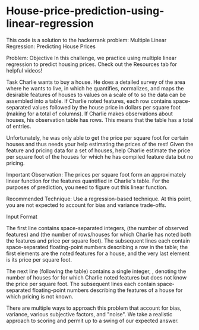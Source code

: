 # House-price-prediction-using-linear-regression
This code is a solution to the hackerrank problem: Multiple Linear Regression: Predicting House Prices


Problem:
Objective
In this challenge, we practice using multiple linear regression to predict housing prices. Check out the Resources tab for helpful videos!

Task
Charlie wants to buy a house. He does a detailed survey of the area where he wants to live, in which he quantifies, normalizes, and maps the desirable features of houses to values on a scale of  to  so the data can be assembled into a table. If Charlie noted  features, each row contains  space-separated values followed by the house price in dollars per square foot (making for a total of  columns). If Charlie makes observations about  houses, his observation table has  rows. This means that the table has a total of  entries.

Unfortunately, he was only able to get the price per square foot for certain houses and thus needs your help estimating the prices of the rest! Given the feature and pricing data for a set of houses, help Charlie estimate the price per square foot of the houses for which he has compiled feature data but no pricing.

Important Observation: The prices per square foot form an approximately linear function for the features quantified in Charlie's table. For the purposes of prediction, you need to figure out this linear function.

Recommended Technique: Use a regression-based technique. At this point, you are not expected to account for bias and variance trade-offs.

Input Format

The first line contains  space-separated integers,  (the number of observed features) and  (the number of rows/houses for which Charlie has noted both the features and price per square foot).
The  subsequent lines each contain  space-separated floating-point numbers describing a row in the table; the first  elements are the noted features for a house, and the very last element is its price per square foot.

The next line (following the table) contains a single integer, , denoting the number of houses for for which Charlie noted features but does not know the price per square foot.
The  subsequent lines each contain  space-separated floating-point numbers describing the features of a house for which pricing is not known.


There are multiple ways to approach this problem that account for bias, variance, various subjective factors, and "noise". We take a realistic approach to scoring and permit up to a  swing of our expected answer.
